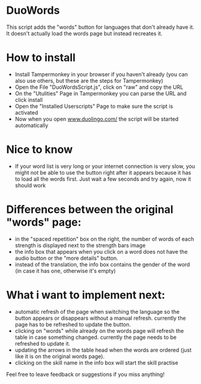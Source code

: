 # DuoWords
This script adds the "words" button for languages that don't already have it. It doesn't actually load the words page but instead recreates it.

# How to install
- Install Tampermonkey in your browser if you haven't already (you can also use others, but these are the steps for Tampermonkey)
- Open the File "DuoWordsScript.js", click on "raw" and copy the URL
- On the "Utulities" Page in Tampermonkey you can parse the URL and click install
- Open the "Installed Userscripts" Page to make sure the script is activated
- Now when you open www.duolingo.com/ the script will be started automatically

# Nice to know
- If your word list is very long or your internet connection is very slow, you might not be able to use the button right after it appears because it has to load all the words first. Just wait a few seconds and try again, now it should work

# Differences between the original "words" page:
- in the "spaced repetition" box on the right, the number of words of each strength is displayed next to the strength bars image
- the info box that appears when you click on a word does not have the audio button or the "more details" button.
- instead of the translation, the info box contains the gender of the word (in case it has one, otherwise it's empty)

# What i want to implement next:
- automatic refresh of the page when switching the language so the button appears or disappears without a manual refresh. currently the page has to be refreshed to update the button.  
- clicking on "words" while already on the words page will refresh the table in case something changed. currently the page needs to be refreshed to update it.
- updating the arrows in the table head when the words are ordered (just like it is on the original words page).
- clicking on the skill name in the info box will start the skill practise

Feel free to leave feedback or suggestions if you miss anything!
